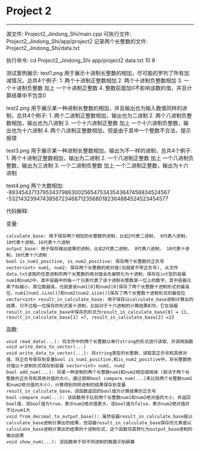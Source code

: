 # Project 2
---
源文件: Project2_Jindong_Shi/main.cpp
可执行文件: Project2_Jindong_Shi/app/project2
记录两个长整数的文件: Project2_Jindong_Shi/data.txt

执行命令:
cd Project2_Jindong_Shi
app/project2  data.txt  10 8

测试案例展示: 
test1.png 用于展示十进制长整数的相加，尽可能的罗列了所有加减情况，总共4个例子:
     1. 两个十进制正整数相加
     2. 两个十进制负整数相加
     3. 一个十进制负整数 加上 一个十进制正整数
     4. 整数前面加0不影响该数的值，并且计算结果中不包含0

test2.png 用于展示某一种进制长整数的相加，并且输出也为输入数值同样的进制，总共4个例子:
     1. 两个二进制正整数相加，输出也为二进制
     2. 两个八进制负整数相加，输出也为八进制
     3. 一个十六进制正整数 加上 一个十六进制负整数，输出也为十六进制
     4. 两个八进制正整数相加，但是由于其中一个整数不合法，提示报错


test3.png 用于展示某一种进制长整数相加，输出为不一样的进制，总共4个例子:
     1. 两个十进制正整数相加，输出为二进制
     2. 一个八进制正整数 加上 一个八进制负整数，输出为三进制
     3. 一个二进制负整数 加上 一个二进制正整数，输出为十六进制


test4.png 两个大数相加:
        -893454371379534379863002565475343543647456834524567
        -532143239474385672346871235680182364884524523454577




代码解释:

变量: 

	calculate_base: 用于保存两个相加的长整数的进制，比如2代表二进制， 8代表八进制， 10代表十进制，16代表十六进制
	output_base: 用于保存输出结果的进制，比如2代表二进制， 8代表八进制， 10代表十进制，16代表十六进制
	bool is_num1_positive, is_num2_positive: 保存两个长整数的正负号
	vector<int> num1, num2: 保存两个长整数的绝对值(也就是不带正负号), 从文件data.txt读取的任意进制的两个长整数的绝对值会先被转化为十进制，保存在int型的容器num1和num2中，其中容器中的每一个元素代表了该十进制长整数某一位上的数字。其中容器元素下标越小，其位数越高，也就是说num1[0]和num2[0]保存了两个长整数十进制形式的最高位，num1[num1.size()]和num2[num2.size()]保存了两个长整数十进制形式的最低位
	vector<int> result_in_calculate_base: 用于保存以calculate_base进制计算出的结果，只不过每一位保存的形式是十进制，比如对于十六进制的计算结果B7D，它在容器result_in_calculate_base中保存的形式为result_in_calculate_base[0] = 11, result_in_calculate_base[1] =7, result_in_calculate_base[2] =13



函数:

	void read_data(...): 将文件中的两个长整数以单行string的形式进行读取，并调用函数 void write_data_to_vector(...)
	void write_data_to_vector(...): 将string类型的长整数，读取其正负号和其绝对值，将正负号保存到变量bool is_num1_positive,和is_num2_positive中，将长整数绝对值以十进制形式保存到容器 vector<int> num1, num2
	bool add_num(...): 将某一种进制的两个长整数num1和num2相加或相减 (取决于两个长整数的正负号和其绝对值的大小，通过调用bool compare_num(...)来比较两个长整数num1和num2绝对值的大小)，计算得到同样进制的结果保存到变量result_in_calculate_base，该函数返回的bool值为计算结果的正负号
	bool compare_num(...): 该函数用于比较两个长整数num1和num2绝对值的大小，并返回bool值，该bool值为true，表示num2绝对值更大，该bool值为false，表示num2绝对值并不比num1大
	void from_decimal_to_output_base(): 虽然容器result_in_calculate_base是以calculate_base进制计算出的结果，但容器result_in_calculate_base保存的元素是以calculate_base进制计算出的结果的十进制形式，这个函数将其转化为output_base进制的输出结果
	void show_num(...): 该函数用于将不同进制的数展示到屏幕
